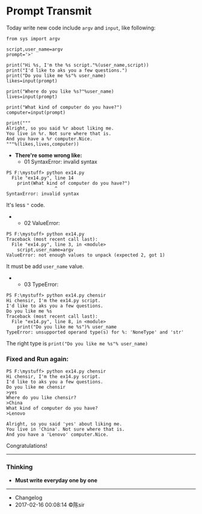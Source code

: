 # Prompt Transmit

Today write new code include `argv` and `input`, like following:

```
from sys import argv

script,user_name=argv
prompt='>'

print("Hi %s, I'm the %s script."%(user_name,script))
print("I'd like to aks you a few questions.")
print("Do you like me %s"% user_name)
likes=input(prompt)

print("Where do you like %s?"%user_name)
lives=input(prompt)

print("What kind of computer do you have?")
computer=input(prompt)

print("""
Alright, so you said %r about liking me.
You live in %r. Not sure where that is.
And you have a %r computer.Nice.
"""%(likes,lives,computer))

```
- **There're some wrong like:**
    - 01 SyntaxError: invalid syntax
```
PS F:\mystuff> python ex14.py
  File "ex14.py", line 14
    print(What kind of computer do you have?")
                  ^
SyntaxError: invalid syntax
```

It's less `"` code.

- 
    - 02 ValueError:
```
PS F:\mystuff> python ex14.py
Traceback (most recent call last):
  File "ex14.py", line 3, in <module>
    script,user_name=argv
ValueError: not enough values to unpack (expected 2, got 1)
```

It must be add `user_name` value.

- 
    - 03 TypeError:
```
PS F:\mystuff> python ex14.py chensir
Hi chensir, I'm the ex14.py script.
I'd like to aks you a few questions.
Do you like me %s
Traceback (most recent call last):
  File "ex14.py", line 8, in <module>
    print("Do you like me %s")% user_name
TypeError: unsupported operand type(s) for %: 'NoneType' and 'str'
```

The right type is `print("Do you like me %s"% user_name)`

### **Fixed and Run again:**

```
PS F:\mystuff> python ex14.py chensir
Hi chensir, I'm the ex14.py script.
I'd like to aks you a few questions.
Do you like me chensir
>yes
Where do you like chensir?
>China
What kind of computer do you have?
>Lenovo

Alright, so you said 'yes' about liking me.
You live in 'China'. Not sure where that is.
And you have a 'Lenovo' computer.Nice.
```

Congratulations!

***

### **Thinking**

- **Must write everyday one by one**

***
- Changelog
- 2017-02-16 00:08:14 ©陈sir
